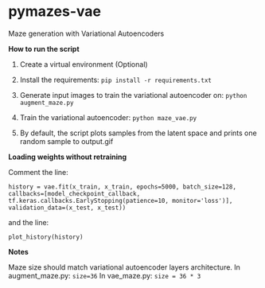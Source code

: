 # pymazes-vae
Maze generation with Variational Autoencoders

**How to run the script**

1) Create a virtual environment (Optional)
2) Install the requirements:
`pip install -r requirements.txt`

3) Generate input images to train the variational autoencoder on:
`python augment_maze.py`

4) Train the variational autoencoder:
`python maze_vae.py`

5) By default, the script plots samples from the latent space and prints one random sample to output.gif

**Loading weights without retraining**

Comment the line:

`history = vae.fit(x_train, x_train, epochs=5000, batch_size=128, callbacks=[model_checkpoint_callback, tf.keras.callbacks.EarlyStopping(patience=10, monitor='loss')], validation_data=(x_test, x_test))
`

and the line:

`plot_history(history)`

**Notes**

Maze size should match variational autoencoder layers architecture.
In augment_maze.py:
`size=36`
In vae_maze.py:
`size = 36 * 3`
